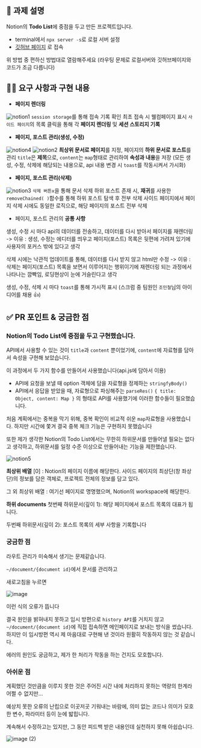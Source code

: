 ## 📌 과제 설명 <!-- 어떤 걸 만들었는지 대략적으로 설명해주세요 -->
Notion의 **Todo List**에 중점을 두고 만든 프로젝트입니다.

- terminal에서 `npx server -s`로 로컬 서버 설정
- [깃허브 페이지](https://94chl.github.io/KDT_notion/) 로 접속

위 방법 중 편하신 방법대로 열람해주세요
(라우팅 문제로 로컬서버와 깃허브페이지와 코드가 조금 다릅니다)

## 👩‍💻 요구 사항과 구현 내용
- **페이지 렌더링**

![notion1](https://user-images.githubusercontent.com/49222172/132087025-88522589-c0a8-4f62-b52c-621b075f6bc5.gif)
`session storage`를 통해 접속 기록 확인
최초 접속 시 웰컴페이지 표시
`사이드 페이지`의 목록 클릭을 통해 각 **페이지 렌더링** 및 **세션 스토리지 기록**

- **페이지, 포스트 관리(생성, 수정)**

![notion4](https://user-images.githubusercontent.com/49222172/132087391-3fb683a0-143b-4ff9-93d5-57e2e1140a29.gif)
![notion2](https://user-images.githubusercontent.com/49222172/132087129-1708a2f2-f55c-493b-be98-2ffb6803d0d9.gif)
**최상위 문서로 페이지**를 지정, 페이지의 **하위 문서로 포스트**를 관리
`title`은 **제목**으로, `content`는 `map`형태로 관리하여 **속성과 내용**을 저장
(모든 생성, 수정, 삭제에 해당되는 내용으로, api 내용 변경 시 `toast`를 작동시켜서 가시화)

- **페이지, 포스트 관리(삭제)**

![notion3](https://user-images.githubusercontent.com/49222172/132087237-78989aec-1fae-443c-8667-79de800ae714.gif)
`삭제 버튼x`을 통해 문서 삭제
하위 포스트 존재 시, **재귀**를 사용한 `removeChained( )`함수를 통해 하위 포스트 탐색 후 전부 삭제
사이드 페이지에서 페이지 삭제 시에도 동일한 로직으로, 해당 페이지의 포스트 전부 삭제

- 페이지, 포스트 관리의 **공통 사항**

생성, 수정 시 마다 api의 데이터를 전송하고, 데이터를 다시 받아서 페이지를 재렌더링
-> 이유 : 생성, 수정는 에디터를 띄우고 페이지(포스트) 목록은 뒷편에 가려져 있기에 사용자의 포커스 밖에 있다고 생각

삭제 시에는 낙관적 업데이트를 통해, 데이터를 다시 받지 않고 html만 수정
-> 이유 : 삭제는 페이지(포스트) 목록을 보면서 이루어지는 행위이기에 재렌더링 되는 과정에서 나타나는 깜빡임, 로딩현상이 눈에 거슬린다고 생각

생성, 수정, 삭제 시 마다 `toast`를 통해 가시적 표시
(스크럼 중 팀원인 `조민철`님의 아이디어를 채용 👍) 


## ✅ PR 포인트 & 궁금한 점 

### Notion의 Todo List에 중점을 두고 구현했습니다.

API에서 사용할 수 있는 것이 `title`과 `content` 뿐이었기에, 
`content`에 자료형를 담아서 속성을 구현해 보았습니다. 

이 과정에서 두 가지 함수를 만들어서 사용했습니다(api.js에 담아서 이용)
- API에 요청을 보낼 때 option 객체에 담을 자료형을 정제하는 `stringfyBody()`
- API에서 응답을 받았을 때, 자료형으로 파싱해주는 `parseRes()`
`{ title: Object, content: Map }` 의 형태로 API를 사용했기에 이러한 함수들이 필요했습니다.

처음 계획에서는 중복을 막기 위해, 중복 확인이 비교적 쉬운 `map`자료형을 사용했습니다.
하지만 시간에 쫓겨 결국 중복 체크 기능은 구현하지 못했습니다

또한 제가 생각한 Notion의 Todo List에서는 무한히 하위문서를 만들어낼 필요는 없다고 생각하고,
하위문서를 일정 수준 이상으로 만들어내는 기능을 제한했습니다.

![notion5](https://user-images.githubusercontent.com/49222172/132088779-03bdcb9c-33c6-4fc0-aff2-ed54fc33919d.jpg)

**최상위 배열**
[0] : Notion의 페이지 이름에 해당한다.
사이드 페이지의 최상단(창 좌상단)의 정보를 담은 객체로, 프로젝트 전체의 정보를 담고 있다. 

그 외 최상위 배열 : 여기선 페이지로 명명했으며, Notion의 workspace에 해당한다.

**하위 documents**
첫번째 하위문서(깊이 1): 해당 페이지에서 포스트 목록의 대표가 됩니다.

두번째 하위문서(깊이 2): 포스트 목록의 세부 사항을 기록합니다



### 궁금한 점

라우트 관리가 미숙해서 생기는 문제같습니다.

`~/document/{document id}`에서 문서를 관리하고

새로고침을 누르면

![image](https://user-images.githubusercontent.com/49222172/132088839-76cf4454-c5fe-4619-8aed-bfd849a917d8.png)

이런 식의 오류가 뜹니다

결국 원인을 밝혀내지 못하고 임시 방편으로 `history API`를 거치지 않고 `~/document/{document id}`에 직접 접속하면 메인페이지로 보내는 방식을 썼습니다.
하지만 이 임시방편 역시 제 마음대로 구현해 낸 것이라 원활히 작동하지 않는 것 같습니다.

에러의 원인도 궁금하고, 제가 한 처리가 작동을 하는 건지도 모호합니다.



### 아쉬운 점
계획했던 것만큼을 이루지 못한 것은 주어진 시간 내에 처리하지 못하는 역량의 한계라 어쩔 수 없지만...

예상치 못한 오류의 난립으로 이곳저곳 기워내는 바람에, 의미 없는 코드나 의미가 모호한 변수, 파라미터 등이 눈에 밟힙니다.

계속해서 수정하고는 있지만, 그 동안 피드백 받은 내용인데 실천하지 못해 아쉽습니다.

![image (2)](https://user-images.githubusercontent.com/49222172/132089057-c4c1579b-3865-4323-b9a6-a81fc003a7fc.png)
